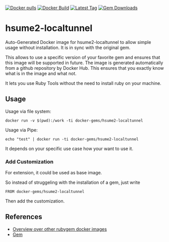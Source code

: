 [![Docker pulls](https://img.shields.io/docker/pulls/rubygem/hsume2-localtunnel.svg)](https://hub.docker.com/r/rubygem/hsume2-localtunnel/)
[![Docker Build](https://img.shields.io/docker/automated/rubygem/hsume2-localtunnel.svg)](https://hub.docker.com/r/rubygem/hsume2-localtunnel/)
[![Latest Tag](https://img.shields.io/github/tag/docker-rubygem/hsume2-localtunnel.svg)](https://hub.docker.com/r/rubygem/hsume2-localtunnel/)
[![Gem Downloads](https://img.shields.io/gem/dt/hsume2-localtunnel.svg)](https://rubygems.org/gems/hsume2-localtunnel/)
# hsume2-localtunnel

Auto-Generated Docker image for hsume2-localtunnel to allow simple usage without installation.
It is in sync with the original gem.

This allows to use a specific version of your favorite gem and ensures that this image will be supported in future.
The image is generated automatically from a github repository by Docker Hub.
This ensures that you exactly know what is in the image and what not.

It lets you use Ruby Tools without the need to install ruby on your machine.

## Usage

Usage via file system:

`docker run -v $(pwd):/work -ti docker-gems/hsume2-localtunnel`

Usage via Pipe:

`echo "test" | docker run -ti docker-gems/hsume2-localtunnel`

It depends on your specific use case how your want to use it.

### Add Customization

For extension, it could be used as base image.

So instead of struggeling with the installation of a gem, just write

`FROM docker-gems/hsume2-localtunnel`

Then add the customization.

## References

 - [Overview over other rubygem docker images](https://github.com/thinkbot/docker-rubygem)
 - [Gem](https://rubygems.org/gems/hsume2-localtunnel/)
